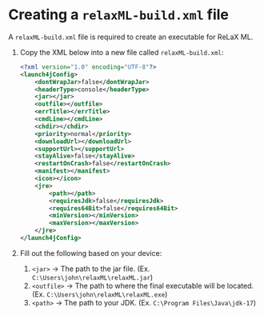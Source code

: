 # Creating a `relaxML-build.xml` file

A `relaxML-build.xml` file is required to create an executable for ReLaX ML.

1. Copy the XML below into a new file called `relaxML-build.xml`:

    ```xml
    <?xml version="1.0" encoding="UTF-8"?>
    <launch4jConfig>
        <dontWrapJar>false</dontWrapJar>
        <headerType>console</headerType>
        <jar></jar>
        <outfile></outfile>
        <errTitle></errTitle>
        <cmdLine></cmdLine>
        <chdir></chdir>
        <priority>normal</priority>
        <downloadUrl></downloadUrl>
        <supportUrl></supportUrl>
        <stayAlive>false</stayAlive>
        <restartOnCrash>false</restartOnCrash>
        <manifest></manifest>
        <icon></icon>
        <jre>
            <path></path>
            <requiresJdk>false</requiresJdk>
            <requires64Bit>false</requires64Bit>
            <minVersion></minVersion>
            <maxVersion></maxVersion>
        </jre>
    </launch4jConfig>
    ```

2. Fill out the following based on your device:

    1. `<jar>` -> The path to the jar file. (Ex. `C:\Users\john\relaxML\relaxML.jar`)
    2. `<outfile>` -> The path to where the final executable will be located. (Ex. `C:\Users\john\relaxML\relaxML.exe`)
    3. `<path>` -> The path to your JDK. (Ex. `C:\Program Files\Java\jdk-17`)
